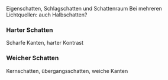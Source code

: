 Eigenschatten, Schlagschatten und Schattenraum
Bei mehreren Lichtquellen: auch Halbschatten?

### Harter Schatten
Scharfe Kanten, harter Kontrast
### Weicher Schatten
Kernschatten, übergangsschatten, weiche Kanten